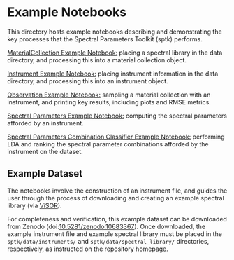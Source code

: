 # Example Notebooks

This directory hosts example notebooks describing and demonstrating the key processes that the Spectral Parameters Toolkit (sptk) performs.

[MaterialCollection Example Notebook:](./material_collection_example.ipynb) placing a spectral library in the data directory, and processing this into a material collection object.

[Instrument Example Notebook:](./instrument_example.ipynb) placing instrument information in the data directory, and processing this into an instrument object.

[Observation Example Notebook:](./observation_example.ipynb) sampling a material collection with an instrument, and printing key results, including plots and RMSE metrics.

[Spectral Parameters Example Notebook:](./spectral_parameters_example.ipynb) computing the spectral parameters afforded by an instrument.

[Spectral Parameters Combination Classifier Example Notebook:](./spectral_parameters_combination_classifier_example.ipynb) performing LDA and ranking the spectral parameter combinations afforded by the instrument on the dataset.

## Example Dataset

The notebooks involve the construction of an instrument file, and guides the user through the process of downloading and creating an example spectral library (via [ViSOR](https://westernreflectancelab.com/visor/)). 

For completeness and verification, this example dataset can be downloaded from Zenodo (doi:[10.5281/zenodo.10683367]((https://zenodo.org/doi/10.5281/zenodo.10683367))). Once downloaded, the example instrument file and example spectral library must be placed in the ```sptk/data/instruments/``` and ```sptk/data/spectral_library/``` directories, respectively, as instructed on the repository homepage.